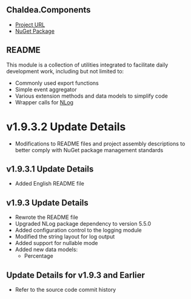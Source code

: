 ## Chaldea.Components

- [Project URL](https://github.com/YukariMikaduki/Chaldea.Components)
- [NuGet Package](https://www.nuget.org/packages/Chaldea.Components/)

## README  

This module is a collection of utilities integrated to facilitate daily development work, including but not limited to:
- Commonly used export functions
- Simple event aggregator
- Various extension methods and data models to simplify code
- Wrapper calls for [NLog](https://www.nuget.org/packages/NLog)

# v1.9.3.2 Update Details

- Modifications to README files and project assembly descriptions to better comply with NuGet package management standards

## v1.9.3.1 Update Details

- Added English README file

## v1.9.3 Update Details

- Rewrote the README file
- Upgraded NLog package dependency to version 5.5.0
- Added configuration control to the logging module
- Modified the string layout for log output
- Added support for nullable mode
- Added new data models:
    - Percentage

## Update Details for v1.9.3 and Earlier

- Refer to the source code commit history